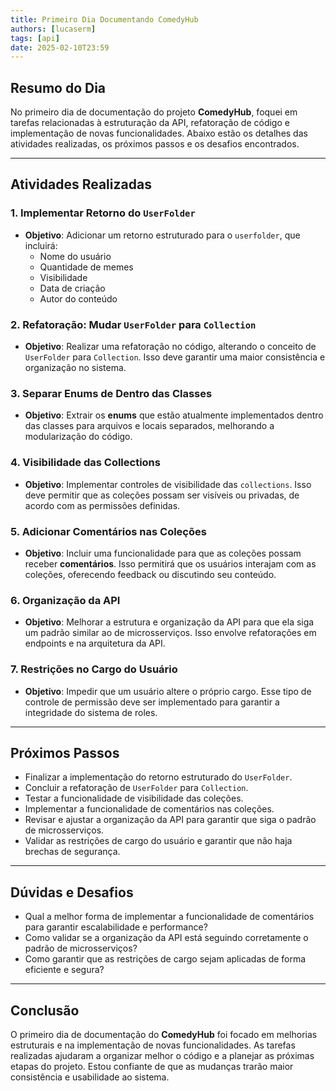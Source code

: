 ```yaml
---
title: Primeiro Dia Documentando ComedyHub
authors: [lucaserm]
tags: [api]
date: 2025-02-10T23:59
---
```


## Resumo do Dia

No primeiro dia de documentação do projeto **ComedyHub**, foquei em tarefas relacionadas à estruturação da API, refatoração de código e implementação de novas funcionalidades. Abaixo estão os detalhes das atividades realizadas, os próximos passos e os desafios encontrados.

---

<!-- truncate -->

## Atividades Realizadas

### 1. Implementar Retorno do `UserFolder`
- **Objetivo**: Adicionar um retorno estruturado para o `userfolder`, que incluirá:
  - Nome do usuário
  - Quantidade de memes
  - Visibilidade
  - Data de criação
  - Autor do conteúdo

### 2. Refatoração: Mudar `UserFolder` para `Collection`
- **Objetivo**: Realizar uma refatoração no código, alterando o conceito de `UserFolder` para `Collection`. Isso deve garantir uma maior consistência e organização no sistema.

### 3. Separar Enums de Dentro das Classes
- **Objetivo**: Extrair os **enums** que estão atualmente implementados dentro das classes para arquivos e locais separados, melhorando a modularização do código.

### 4. Visibilidade das Collections
- **Objetivo**: Implementar controles de visibilidade das `collections`. Isso deve permitir que as coleções possam ser visíveis ou privadas, de acordo com as permissões definidas.

### 5. Adicionar Comentários nas Coleções
- **Objetivo**: Incluir uma funcionalidade para que as coleções possam receber **comentários**. Isso permitirá que os usuários interajam com as coleções, oferecendo feedback ou discutindo seu conteúdo.

### 6. Organização da API
- **Objetivo**: Melhorar a estrutura e organização da API para que ela siga um padrão similar ao de microsserviços. Isso envolve refatorações em endpoints e na arquitetura da API.

### 7. Restrições no Cargo do Usuário
- **Objetivo**: Impedir que um usuário altere o próprio cargo. Esse tipo de controle de permissão deve ser implementado para garantir a integridade do sistema de roles.

---

## Próximos Passos
- Finalizar a implementação do retorno estruturado do `UserFolder`.
- Concluir a refatoração de `UserFolder` para `Collection`.
- Testar a funcionalidade de visibilidade das coleções.
- Implementar a funcionalidade de comentários nas coleções.
- Revisar e ajustar a organização da API para garantir que siga o padrão de microsserviços.
- Validar as restrições de cargo do usuário e garantir que não haja brechas de segurança.

---

## Dúvidas e Desafios
- Qual a melhor forma de implementar a funcionalidade de comentários para garantir escalabilidade e performance?
- Como validar se a organização da API está seguindo corretamente o padrão de microsserviços?
- Como garantir que as restrições de cargo sejam aplicadas de forma eficiente e segura?

---

## Conclusão
O primeiro dia de documentação do **ComedyHub** foi focado em melhorias estruturais e na implementação de novas funcionalidades. As tarefas realizadas ajudaram a organizar melhor o código e a planejar as próximas etapas do projeto. Estou confiante de que as mudanças trarão maior consistência e usabilidade ao sistema.